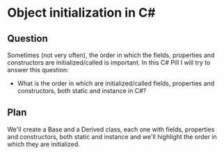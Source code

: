 # Object initialization in C#

## Question

Sometimes (not very often), the order in which the fields, properties and constructors are initialized/called is important. In this C# Pill I will try to answer this question:

- What is the order in which are initialized/called fields, properties and constructors, both static and instance in C#?

## Plan

We'll create a Base and a Derived class, each one with fields, properties and constructors, both static and instance and we'll highlight the order in which they are initialized.

